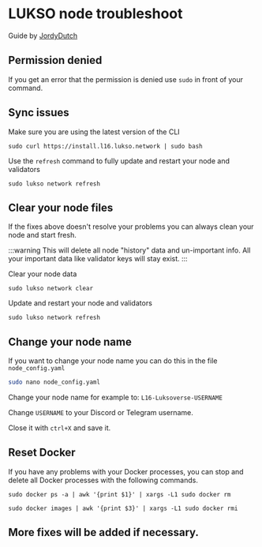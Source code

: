 # LUKSO node troubleshoot
Guide by [JordyDutch](https://github.com/JordyDutch)

## Permission denied

If you get an error that the permission is denied use `sudo` in front of your command.

## Sync issues

Make sure you are using the latest version of the CLI

```
sudo curl https://install.l16.lukso.network | sudo bash
```

Use the `refresh` command to fully update and restart your node and validators

```
sudo lukso network refresh
```

## Clear your node files

If the fixes above doesn't resolve your problems you can always clean your node and start fresh.

:::warning
This will delete all node "history" data and un-important info. All your important data like validator keys will stay exist.
:::

Clear your node data
```
sudo lukso network clear
```
Update and restart your node and validators
```
sudo lukso network refresh
```

## Change your node name

If you want to change your node name you can do this in the file `node_config.yaml`

```sh
sudo nano node_config.yaml
```

Change your node name for example to: `L16-Luksoverse-USERNAME`

Change `USERNAME` to your Discord or Telegram username.

Close it with `ctrl+X` and save it.

## Reset Docker

If you have any problems with your Docker processes, you can stop and delete all Docker processes with the following commands.

```
sudo docker ps -a | awk '{print $1}' | xargs -L1 sudo docker rm
```

```
sudo docker images | awk '{print $3}' | xargs -L1 sudo docker rmi
```



## More fixes will be added if necessary.